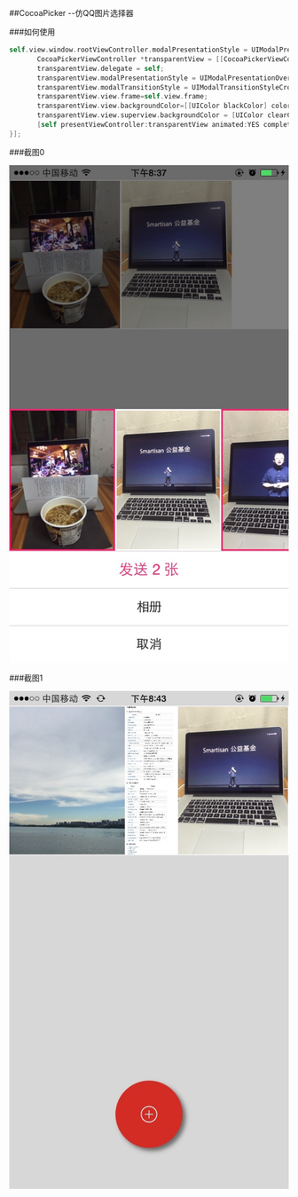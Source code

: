 ##CocoaPicker --仿QQ图片选择器


###如何使用

 ```objective-c
self.view.window.rootViewController.modalPresentationStyle = UIModalPresentationCurrentContext;//半透明
        CocoaPickerViewController *transparentView = [[CocoaPickerViewController alloc] init];
        transparentView.delegate = self;
        transparentView.modalPresentationStyle = UIModalPresentationOverFullScreen;
        transparentView.modalTransitionStyle = UIModalTransitionStyleCrossDissolve;
        transparentView.view.frame=self.view.frame;
        transparentView.view.backgroundColor=[[UIColor blackColor] colorWithAlphaComponent:.5];
        transparentView.view.superview.backgroundColor = [UIColor clearColor];
        [self presentViewController:transparentView animated:YES completion:nil];
}];
```
      


###截图0


![Image](image/CocoaPicker1.jpg) 

###截图1

![Image](image/CocoaPicker0.jpg) 



